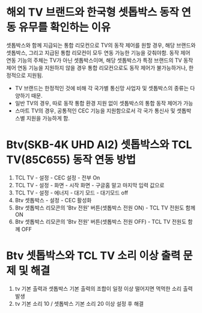 # 해외 TV 브랜드와 한국형 셋톱박스 동작 연동 유무를 확인하는 이유
셋톱박스와 함께 지급되는 통합 리모컨으로 TV의 동작 제어를 원할 경우, 해당 브랜드와 셋톱박스, 그리고 지급된 통합 리모컨이 모두 연동 가능한 기능을 갖춰야함.
동작 제어 연동 기능의 주체는 TV가 아닌 셋톱박스이며, 해당 셋톱박스가 특정 브랜드의 TV 동작 제어 연동 기능을 지원하지 않을 경우 통합 리모컨으로도 동작 제어가 불가능하거나, 한정적으로 지원됨.
- TV 브랜드는 한정적인 것에 비해 각 국가별 통신망 사업자 및 셋톱박스의 종류는 다양하기 때문.
- 일반 TV의 경우, 따로 동작 통합 환경 지원 없이 셋톱박스의 통합 동작 제어가 가능
- 스마트 TV의 경우, 공통적인 CEC 기능을 지원함으로서 각 국가 통신사 및 셋톱박스별 지원을 가능하게 함.  

# Btv(SKB-4K UHD AI2) 셋톱박스와 TCL TV(85C655) 동작 연동 방법
1. TCL TV - 설정 - CEC 설정 - 전부 On
2. TCL TV - 설정 - 화면 - 시작 화면 - 구글홈 말고 마지막 입력 값으로
3. TCL TV - 설정 - 에너지 - 대기 모드 - 대기모드 off
4. Btv 셋톱박스 - 설정 - CEC 활성화
5. Btv 셋톱박스 리모콘의 'Btv 전원' 버튼(셋톱박스 전원 ON) - TCL TV 전원도 함께 ON
6. Btv 셋톱박스 리모콘의 'Btv 전원' 버튼(셋톱박스 전원 OFF) - TCL TV 전원도 함께 OFF

# Btv 셋톱박스와 TCL TV 소리 이상 출력 문제 및 해결
1. tv 기본 출력과 셋톱박스 기본 출력의 조합이 일정 이상 떨어지면 먹먹한 소리 출력 발생
2. tv 기본 소리 10 / 셋톱박스 기본 소리 20 이상 설정 후 해결